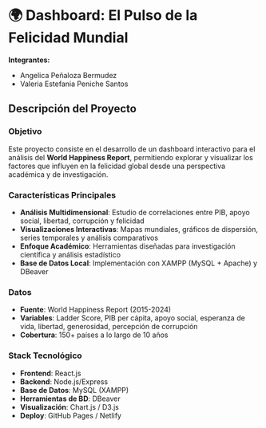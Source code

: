 # 🌍 Dashboard: El Pulso de la Felicidad Mundial

**Integrantes:**
- Angelica Peñaloza Bermudez
- Valeria Estefania Peniche Santos

## Descripción del Proyecto

### Objetivo
Este proyecto consiste en el desarrollo de un dashboard interactivo para el análisis del **World Happiness Report**, permitiendo explorar y visualizar los factores que influyen en la felicidad global desde una perspectiva académica y de investigación.

### Características Principales
- **Análisis Multidimensional**: Estudio de correlaciones entre PIB, apoyo social, libertad, corrupción y felicidad
- **Visualizaciones Interactivas**: Mapas mundiales, gráficos de dispersión, series temporales y análisis comparativos
- **Enfoque Académico**: Herramientas diseñadas para investigación científica y análisis estadístico
- **Base de Datos Local**: Implementación con XAMPP (MySQL + Apache) y DBeaver

### Datos
- **Fuente**: World Happiness Report (2015-2024)
- **Variables**: Ladder Score, PIB per cápita, apoyo social, esperanza de vida, libertad, generosidad, percepción de corrupción
- **Cobertura**: 150+ países a lo largo de 10 años

### Stack Tecnológico
- **Frontend**: React.js
- **Backend**: Node.js/Express
- **Base de Datos**: MySQL (XAMPP)
- **Herramientas de BD**: DBeaver
- **Visualización**: Chart.js / D3.js
- **Deploy**: GitHub Pages / Netlify
